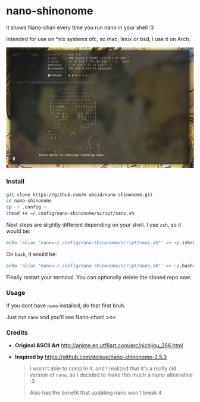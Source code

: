 # nano-shinonome
it shows Nano-chan every time you run nano in your shell :3

Intended for use on *nix systems ofc, so mac, linux or bsd, I use it on Arch.

![kawaii desu ne?](assets/nano.jpg)

### Install
```bash
git clone https://github.com/m-obeid/nano-shinonome.git
cd nano-shinonome
cp -r .config ~
chmod +x ~/.config/nano-shinonome/script/nano.sh
```

Next steps are slightly different depending on your shell. I use `zsh`, so it would be:

```bash
echo 'alias "nano=~/.config/nano-shinonome/script/nano.sh"' >> ~/.zshrc
```

On `bash`, it would be:

```bash
echo 'alias "nano=~/.config/nano-shinonome/script/nano.sh"' >> ~/.bashrc
```

Finally restart your terminal. You can optionally delete the cloned repo now.

### Usage

If you dont have `nano` installed, do that first bruh.

Just run `nano` and you'll see Nano-chan! >o<

### Credits
- **Original ASCII Art** http://anime.en.utf8art.com/arc/nichijou_266.html
- **Inspired by** https://github.com/dolsup/nano-shinonome-2.5.3 

    > I wasn't able to compile it, and I realized that it's a really old version of `nano`, so I decided to make this much simpler alternative :3
    >
    > Also has the benefit that updating nano won't break it.

